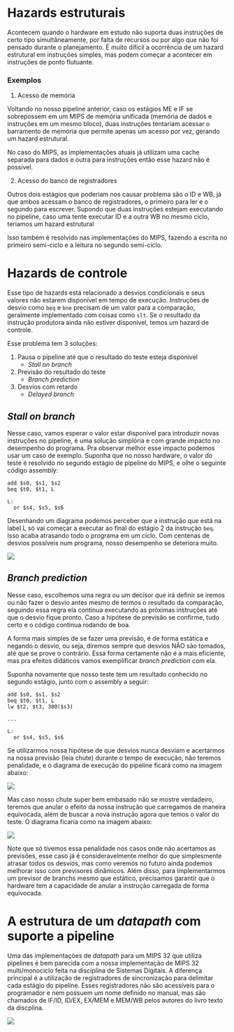 # Hazards estruturais

Acontecem quando o hardware em estudo não suporta duas instruções de certo tipo simultâneamente, por falta de recursos ou por algo que não foi pensado durante o planejamento. É muito dificil a ocorrência de um hazard estrutural em instruções simples, mas podem começar a acontecer em instruções de ponto flutuante.

### Exemplos

1. Acesso de memória

Voltando no nosso pipeline anterior, caso os estágios ME e IF se sobrepossem em um MIPS de memória unificada (memória de dados e instruções em um mesmo bloco), duas instruções tentariam acessar o barramento de memória que permite apenas um acesso por vez, gerando um hazard estrutural.

No caso do MIPS, as implementações atuais já utilizam uma cache separada para dados e outra para instruções então esse hazard não é possível.

2. Acesso do banco de registradores

Outros dois estágios que poderiam nos causar problema são o ID e WB, já que ambos acessam o banco de registradores, o primeiro para ler e o segundo para escrever. Supondo que duas instruções estejam executando no pipeline, caso uma tente executar ID e a outra WB no mesmo ciclo, teriamos um hazard estrutural

Isso também é resolvido nas implementações do MIPS, fazendo a escrita no primeiro semi-ciclo e a leitura no segundo semi-ciclo.

# Hazards de controle

Esse tipo de hazards está relacionado a desvios condicionais e seus valores não estarem disponível em tempo de execução. Instruções de desvio como `beq` e `bne` precisam de um valor para a comparação, geralmente implementado com coisas como `slt`. Se o resultado da instrução produtora ainda não estiver disponível, temos um hazard de controle.

Esse problema tem 3 soluções:

1. Pausa o pipeline até que o resultado do teste esteja disponível
    - _Stall on branch_
2. Previsão do resultado do teste
    - _Branch prediction_
3. Desvios com retardo
    - _Delayed branch_

## _Stall on branch_

Nesse caso, vamos esperar o valor estar disponível para introduzir novas instruções no pipeline, é uma solução simplória e com grande impacto no desempenho do programa. Pra observar melhor esse impacto podemos usar um caso de exemplo. Suponha que no nosso hardware, o valor do teste é resolvido no segundo estágio de pipeline do MIPS, e olhe o seguinte código assembly:

```assembly
add $s0, $s1, $s2
beq $t0, $t1, L

L:
  or $s4, $s5, $s6
```

Desenhando um diagrama podemos perceber que a instrução que está na label L só vai começar a executar ao final do estágio 2 da instrução `beq`. Isso acaba atrasando todo o programa em um ciclo. Com centenas de desvios possíveis num programa, nosso desempenho se deteriora muito.

![](https://imgur.com/XSg6lWo.png)

## _Branch prediction_

Nesse caso, escolhemos uma regra ou um decisor que irá definir se iremos ou não fazer o desvio antes mesmo de termos o resultado da comparação, seguindo essa regra ela continua executando as próximas instruções até que o desvio fique pronto. Caso a hipótese de previsão se confirme, tudo certo e o código continua rodando de boa.

A forma mais simples de se fazer uma previsão, é de forma estática e negando o desvio, ou seja, diremos sempre que desvios NÃO são tomados, até que se prove o contrário. Essa forma certamente não é a mais eficiente, mas pra efeitos didáticos vamos exemplificar _branch prediction_ com ela.

Suponha novamente que nosso teste tem um resultado conhecido no segundo estágio, junto com o assembly a seguir:

```assembly
add $s0, $s1, $s2
beq $t0, $t1, L
lw $t2, $t3, 300($s3)

...

L: 
  or $s4, $s5, $s6
```

Se utilizarmos nossa hipótese de que desvios nunca desviam e acertarmos na nossa previsão (leia chute) durante o tempo de execução, não teremos penalidade, e o diagrama de execução do pipeline ficará como na imagem abaixo:

![](https://imgur.com/JapD4fb.png)

Mas caso nosso chute super bem embasado não se mostre verdadeiro, teremos que anular o efeito da nossa instrução que carregamos de maneira equivocada, além de buscar a nova instrução agora que temos o valor do teste. O diagrama ficaria como na imagem abaixo:

![](https://imgur.com/hMEb6vw.png)

Note que só tivemos essa penalidade nos casos onde não acertamos as previsões, esse caso já é consideravelmente melhor do que simplesmente atrasar todos os desvios, mas como veremos no futuro ainda podemos melhorar isso com previsores dinâmicos. Além disso, para implementarmos um previsor de branchs mesmo que estático, precisamos garantir que o hardware tem a capacidade de anular a instrução carregada de forma equivocada.

# A estrutura de um _datapath_ com suporte a pipeline

Uma das implementações de _datapath_ para um MIPS 32 que utiliza pipelines é bem parecida com a nossa implementação de MIPS 32 multi/monociclo feita na disciplina de Sistemas Digitais. A diferença principal é a utilização de registradores de sincronização para delimitar cada estágio do pipeline. Esses registradores não são acessíveis para o programador e nem possuem um nome definido no manual, mas são chamados de IF/ID, ID/EX, EX/MEM e MEM/WB pelos autores do livro texto da discplina.

![](https://imgur.com/AwePjbp.png)
